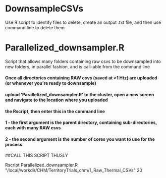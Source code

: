 # DownsampleCSVs
Use R script to identify files to delete, create an output .txt file, and then use command line to delete them



# Parallelized_downsampler.R
Script that allows many folders containing raw csvs to be downsampled into new folders, in parallel fashion, and is call-able from the command line
 #### Once all directories containing RAW csvs (saved at >1 Htz) are uploaded (or whenever you're ready to downsample)
 #### upload 'Parallelized_downsampler.R' to the cluster, open a new screen and navigate to the location where you uploaded
 #### the Rscript, then enter this in the command  line
 #### 1 - the first argument is the parent directory, containing sub-directories, each with many RAW csvs
 #### 2 - the second argument is the number of cores you want to use for the process
 
 ##CALL THIS SCRIPT THUSLY
 
  Rscript Parallelized_downsampler.R "/local/workdir/CHM/TerritoryTrials_chm/1_Raw_Thermal_CSVs" 20 
